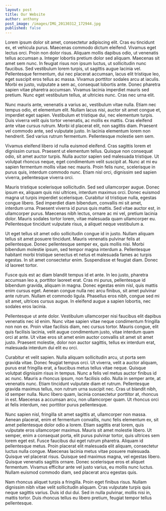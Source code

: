 ```yaml
---
layout: post
title: Our Website
author: anthony
post_image: /images/IMG_20130312_172944.jpg 
published: false
---
```


Lorem ipsum dolor sit amet, consectetur adipiscing elit. Cras eu tincidunt ex, et vehicula purus. Maecenas commodo dictum eleifend. Vivamus eget lectus orci. Proin non dolor risus. Aliquam mollis dapibus odio, ut venenatis tellus accumsan a. Integer lobortis pretium dolor sed aliquam. Maecenas sit amet sem nunc. In feugiat risus non ipsum luctus, ut sollicitudin nunc faucibus. Sed vestibulum lorem turpis, ut sagittis augue lacinia vel. Pellentesque fermentum, dui nec placerat accumsan, lacus elit tristique leo, eget suscipit eros tellus ac massa. Vivamus porttitor sodales arcu at iaculis. Morbi ex justo, vulputate a sem ac, consequat lobortis ante. Donec pharetra sapien vitae pharetra accumsan. Vivamus lacinia imperdiet mauris sed pretium. Nunc eget vestibulum tellus, at ultricies nunc. Cras nec urna elit.

Nunc mauris ante, venenatis a varius ac, vestibulum vitae nulla. Etiam nec tempus odio, et elementum elit. Nullam lacus nisi, auctor sit amet congue et, imperdiet eget sapien. Vestibulum et tristique dui, nec elementum turpis. Duis viverra velit quis tortor venenatis, ac mollis ex mattis. Cras eleifend ante vitae cursus rutrum. Morbi id placerat elit, non sagittis diam. Praesent vel commodo ante, sed vulputate justo. In lacinia elementum lorem non hendrerit. Sed varius rutrum fermentum. Pellentesque molestie sem sem.

Vivamus eleifend libero id nulla euismod eleifend. Cras sagittis lorem et dignissim cursus. Praesent ut elementum tellus. Quisque non consequat odio, sit amet auctor turpis. Nulla auctor sapien sed malesuada tristique. Ut volutpat rhoncus neque, eget condimentum velit suscipit at. Nunc at mi eu sapien fermentum mollis vitae nec mauris. Proin felis nunc, scelerisque in purus quis, interdum commodo nunc. Etiam nisl orci, dignissim sed sapien viverra, pellentesque viverra orci.

Mauris tristique scelerisque sollicitudin. Sed sed ullamcorper augue. Donec ipsum ex, aliquam quis nisi ultrices, interdum maximus orci. Donec euismod magna ut turpis imperdiet scelerisque. Curabitur id tristique nulla, egestas congue libero. Sed imperdiet diam bibendum, convallis mi sit amet, interdum urna. Praesent viverra id purus quis mattis. Sed vitae auctor est, in ullamcorper purus. Maecenas nibh lectus, ornare ac mi vel, pretium lacinia dolor. Mauris sodales tortor lorem, vitae malesuada quam ullamcorper eu. Pellentesque tincidunt vulputate risus, a aliquet neque vestibulum a.

Ut eget tellus sit amet odio sollicitudin congue id in justo. Nullam aliquam tellus sit amet posuere tincidunt. Mauris venenatis pulvinar felis at pellentesque. Donec pellentesque semper ex, quis mollis nisi. Morbi bibendum molestie ipsum, sed tempor magna interdum a. Pellentesque habitant morbi tristique senectus et netus et malesuada fames ac turpis egestas. In sit amet consectetur enim. Suspendisse et feugiat diam. Donec id laoreet tortor.

Fusce quis est ac diam blandit tempus id et ante. In leo justo, pharetra accumsan leo a, porttitor laoreet erat. Cras mi purus, pellentesque id bibendum gravida, aliquam in magna. Donec egestas enim nisl, quis mattis enim cursus eget. Aenean congue nulla nec arcu finibus, sit amet pulvinar ante rutrum. Nullam et commodo ligula. Phasellus eros nibh, congue sed mi sit amet, ultrices cursus augue. In eleifend augue a sapien lobortis, nec sodales eros lacinia.

Pellentesque ut ante dolor. Vestibulum ullamcorper nisi faucibus elit dapibus venenatis nec id enim. Nunc vitae sapien vitae neque condimentum fringilla non non ex. Proin vitae facilisis diam, nec cursus tortor. Mauris congue, elit quis facilisis lacinia, velit augue condimentum justo, vitae interdum quam orci at ante. Ut vitae eros sit amet enim auctor convallis sit amet sit amet justo. Praesent molestie, dolor non auctor sagittis, tellus ex interdum erat, malesuada interdum dui elit eu orci.

Curabitur et velit sapien. Nulla aliquam sollicitudin arcu, ut porta sem gravida vitae. Donec feugiat tempus orci. Ut viverra, velit a auctor aliquam, purus erat fringilla erat, a faucibus metus tellus vitae neque. Quisque volutpat dignissim risus in tempus. Nunc a felis vel metus auctor finibus id ac nunc. Mauris a rhoncus ipsum, non facilisis odio. Nulla in semper ante, at venenatis nunc. Etiam tincidunt vulputate diam et rutrum. Pellentesque gravida maximus tellus, non rutrum urna suscipit nec. Cras ut blandit nibh, id semper nulla. Nunc libero quam, lacinia consectetur porttitor at, rhoncus in est. Maecenas a accumsan arcu, non ullamcorper quam. Ut rhoncus orci at felis interdum, nec porttitor purus pellentesque.

Nunc sapien nisl, fringilla sit amet sagittis at, ullamcorper non massa. Aenean placerat, enim et fermentum convallis, nunc felis elementum ex, sit amet pellentesque dolor odio a lorem. Etiam sagittis erat lorem, quis vulputate eros ullamcorper maximus. Mauris sit amet molestie libero. Ut semper, enim a consequat porta, elit purus pulvinar tortor, quis ultrices sem lorem eget est. Fusce faucibus dui eget rutrum pharetra. Aliquam id pellentesque metus. Proin placerat elit malesuada elit aliquam, consectetur luctus nulla congue. Maecenas lacinia metus vitae posuere malesuada. Quisque vel placerat risus. Quisque sed maximus magna, vel egestas libero. Quisque venenatis sagittis ornare. Donec scelerisque eros et aliquet fermentum. Vivamus efficitur ante vel justo varius, eu mollis nunc luctus. Nullam euismod commodo diam, sed placerat arcu egestas quis.

Nam rhoncus aliquet turpis a fringilla. Proin eget finibus risus. Nullam dignissim nibh vitae velit sollicitudin aliquam. Cras vulputate turpis quis neque sagittis varius. Duis id dui dui. Sed in nulla pulvinar, mollis nisi in, mattis tortor. Duis rhoncus tellus eu libero pretium, feugiat tempor tellus pellentesque.